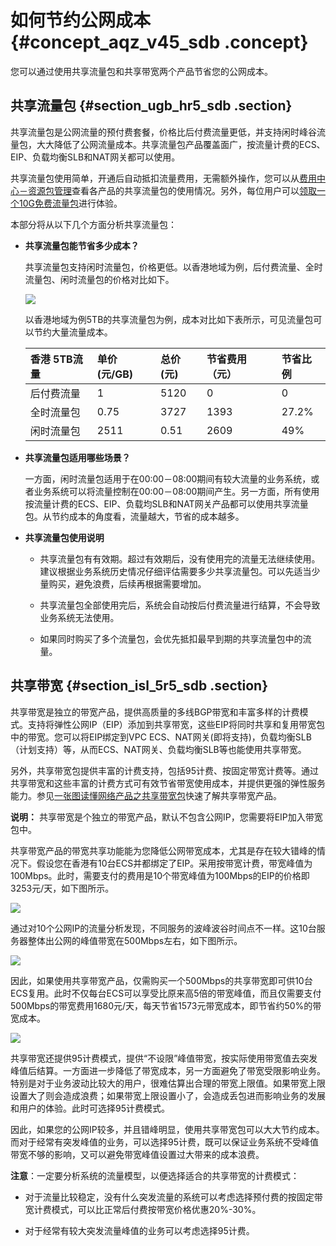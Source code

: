 # 如何节约公网成本 {#concept_aqz_v45_sdb .concept}

您可以通过使用共享流量包和共享带宽两个产品节省您的公网成本。

## 共享流量包 {#section_ugb_hr5_sdb .section}

共享流量包是公网流量的预付费套餐，价格比后付费流量更低，并支持闲时峰谷流量包，大大降低了公网流量成本。共享流量包产品覆盖面广，按流量计费的ECS、EIP、负载均衡SLB和NAT网关都可以使用。

共享流量包使用简单，开通后自动抵扣流量费用，无需额外操作，您可以从[费用中心－资源包管理](https://expense.console.aliyun.com/?spm=5176.doc55774.2.5.zPwbsg#/flow/list/)查看各产品的共享流量包的使用情况。另外，每位用户可以[领取一个10G免费流量包](https://common-buy.aliyun.com/?spm=5176.doc55774.2.2.8o97Ib&&commodityCode=flowbag#/buy)进行体验。

本部分将从以下几个方面分析共享流量包：

-   **共享流量包能节省多少成本？**

    共享流量包支持闲时流量包，价格更低。以香港地域为例，后付费流量、全时流量包、闲时流量包的价格对比如下。

    ![](http://static-aliyun-doc.oss-cn-hangzhou.aliyuncs.com/assets/img/2450/830_zh-CN.jpg)

    以香港地域为例5TB的共享流量包为例，成本对比如下表所示，可见流量包可以节约大量流量成本。

    |香港 5TB流量|单价\(元/GB\)|总价\(元\)|节省费用（元）|节省比例|
    |:-------|:---------|:------|:------|:---|
    |后付费流量|1|5120|0|0|
    |全时流量包|0.75|3727|1393|27.2%|
    |闲时流量包|2511|0.51|2609|49%|

-   **共享流量包适用哪些场景？**

    一方面，闲时流量包适用于在00:00－08:00期间有较大流量的业务系统，或者业务系统可以将流量控制在00:00－08:00期间产生。另一方面，所有使用按流量计费的ECS、EIP、负载均SLB和NAT网关产品都可以使用共享流量包。从节约成本的角度看，流量越大，节省的成本越多。

-   **共享流量包使用说明**
    -   共享流量包有有效期。超过有效期后，没有使用完的流量无法继续使用。建议根据业务系统历史情况仔细评估需要多少共享流量包。可以先适当少量购买，避免浪费，后续再根据需要增加。

    -   共享流量包全部使用完后，系统会自动按后付费流量进行结算，不会导致业务系统无法使用。

    -   如果同时购买了多个流量包，会优先抵扣最早到期的共享流量包中的流量。


## 共享带宽 {#section_isl_5r5_sdb .section}

共享带宽是独立的带宽产品，提供高质量的多线BGP带宽和丰富多样的计费模式。支持将弹性公网IP（EIP）添加到共享带宽，这些EIP将同时共享和复用带宽包中的带宽。您可以将EIP绑定到VPC ECS、NAT网关\(即将支持\)，负载均衡SLB（计划支持）等，从而ECS、NAT网关、负载均衡SLB等也能使用共享带宽。

另外，共享带宽包提供丰富的计费支持，包括95计费、按固定带宽计费等。通过共享带宽和这些丰富的计费方式可有效节省带宽使用成本，并提供更强的弹性服务能力。参见[一张图读懂网络产品之共享带宽包](https://yq.aliyun.com/articles/185545?spm=a2c4g.11186623.2.6.bTGD2h)快速了解共享带宽产品。

**说明：** 共享带宽是个独立的带宽产品，默认不包含公网IP，您需要将EIP加入带宽包中。

共享带宽产品的带宽共享功能能为您降低公网带宽成本，尤其是存在较大错峰的情况下。假设您在香港有10台ECS并都绑定了EIP。采用按带宽计费，带宽峰值为100Mbps。此时，需要支付的费用是10个带宽峰值为100Mbps的EIP的价格即3253元/天，如下图所示。

![](http://static-aliyun-doc.oss-cn-hangzhou.aliyuncs.com/assets/img/2450/831_zh-CN.png)

通过对10个公网IP的流量分析发现，不同服务的波峰波谷时间点不一样。这10台服务器整体出公网的峰值带宽在500Mbps左右，如下图所示。

![](http://static-aliyun-doc.oss-cn-hangzhou.aliyuncs.com/assets/img/2450/832_zh-CN.png)

因此，如果使用共享带宽产品，仅需购买一个500Mbps的共享带宽即可供10台ECS复用。此时不仅每台ECS可以享受比原来高5倍的带宽峰值，而且仅需要支付500Mbps的带宽费用1680元/天，每天节省1573元带宽成本，即节省约50%的带宽成本。

![](http://static-aliyun-doc.oss-cn-hangzhou.aliyuncs.com/assets/img/2450/833_zh-CN.png)

共享带宽还提供95计费模式，提供“不设限”峰值带宽，按实际使用带宽值去突发峰值后结算。一方面进一步降低了带宽成本，另一方面避免了带宽受限影响业务。特别是对于业务波动比较大的用户，很难估算出合理的带宽上限值。如果带宽上限设置大了则会造成浪费；如果带宽上限设置小了，会造成丢包进而影响业务的发展和用户的体验。此时可选择95计费模式。

因此，如果您的公网IP较多，并且错峰明显，使用共享带宽包可以大大节约成本。而对于经常有突发峰值的业务，可以选择95计费，既可以保证业务系统不受峰值带宽不够的影响，又可以避免带宽峰值设置过大带来的成本浪费。

**注意**：一定要分析系统的流量模型，以便选择适合的共享带宽的计费模式：

-   对于流量比较稳定，没有什么突发流量的系统可以考虑选择预付费的按固定带宽计费模式，可以比正常后付费按带宽价格优惠20%-30%。

-   对于经常有较大突发流量峰值的业务可以考虑选择95计费。


